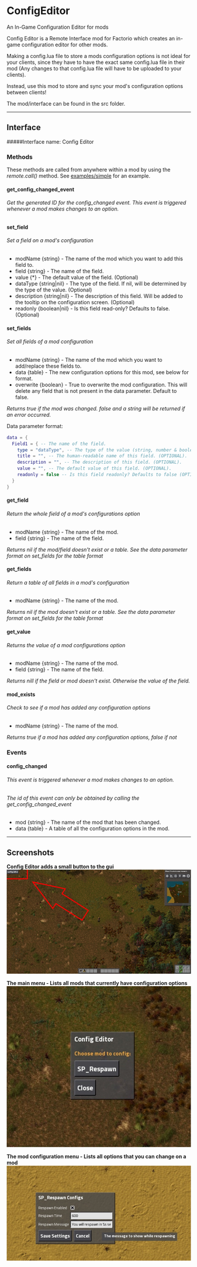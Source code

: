 # ConfigEditor
An In-Game Configuration Editor for mods

Config Editor is a Remote Interface mod for Factorio which creates an in-game configuration editor for other mods.

Making a config.lua file to store a mods configuration options is not ideal for your clients, since they have to have the exact same config.lua file in their mod (Any changes to that config.lua file will have to be uploaded to your clients).

Instead, use this mod to store and sync your mod's configuration options between clients!


The mod/interface can be found in the src folder.

---
## Interface

#####Interface name:
Config Editor

### Methods
These methods are called from anywhere within a mod by using the _remote.call()_ method.
See [examples/simple](examples/Simple/control.lua#L66) for an example.

#### get_config_changed_event
###### Get the generated ID for the config_changed event. This event is triggered whenever a mod makes changes to an option.

#### set_field
###### Set a field on a mod's configuration
* modName     {string}      - The name of the mod which you want to add this field to.
* field       {string}      - The name of the field.
* value       {*}           - The default value of the field. (Optional)
* dataType    {string|nil}  - The type of the field. If nil, will be determined by the type of the value. (Optional)
* description {string|nil}  - The description of this field. Will be added to the tooltip on the configuration screen. (Optional)
* readonly    {boolean|nil} - Is this field read-only? Defaults to false. (Optional)

#### set_fields
###### Set all fields of a mod configuration
* modName     {string}      - The name of the mod which you want to add/replace these fields to.
* data        {table}       - The new configuration options for this mod, see below for format.
* overwrite   {boolean}     - True to overwrite the mod configuration. This will delete any field that is not present in the data parameter. Default to false.

*Returns true if the mod was changed. false and a string will be returned if an error occurred.*
 
Data parameter format:
```lua
data = {
  Field1 = { -- The name of the field.
    type = "dataType", -- The type of the value (string, number & boolean is currently supported).
    title = "", -- The human-readable name of this field. (OPTIONAL).
    description = "", -- The description of this field. (OPTIONAL).
    value = "", -- The default value of this field. (OPTIONAL).
    readonly = false -- Is this field readonly? Defaults to false (OPTIONAL).
  }
}
```

#### get_field
###### Return the whole field of a mod's configurations option
* modName   {string} - The name of the mod.
* field     {string} - The name of the field.

*Returns nil if the mod/field doesn't exist or a table. See the data parameter format on set_fields for the table format*

#### get_fields
###### Return a table of all fields in a mod's configuration
* modName   {string} - The name of the mod.

*Returns nil if the mod doesn't exist or a table. See the data parameter format on set_fields for the table format*

#### get_value
###### Returns the value of a mod configurations option
* modName   {string} - The name of the mod.
* field     {string} - The name of the field.

*Returns nill if the field or mod doesn't exist. Otherwise the value of the field.*

#### mod_exists
###### Check to see if a mod has added any configuration options
* modName   {string} - The name of the mod.

*Returns true if a mod has added any configuration options, false if not*

### Events
#### config_changed
###### This event is triggered whenever a mod makes changes to an option.
###### *The id of this event can only be obtained by calling the get_config_changed_event*
* mod  {string} - The name of the mod that has been changed.
* data {table}  - A table of all the configuration options in the mod.

---
## Screenshots

**Config Editor adds a small button to the gui**
![](media/GUIButton.jpg "Config Editor adds a small button to the gui")

**The main menu - Lists all mods that currently have configuration options**
![](media/EditorMenu.jpg "The main menu - Lists all mods that currently have configuration options")

**The mod configuration menu - Lists all options that you can change on a mod**
![](media/ConfigMenu.jpg "The mod configuration menu - Lists all options that you can change")
